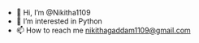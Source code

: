 - 👋 Hi, I’m @Nikitha1109
- 👀 I’m interested in Python 
- 📫 How to reach me nikithagaddam1109@gmail.com

<!---
Nikitha1109/Nikitha1109 is a ✨ special ✨ repository because its `README.md` (this file) appears on your GitHub profile.
You can click the Preview link to take a look at your changes.
--->
